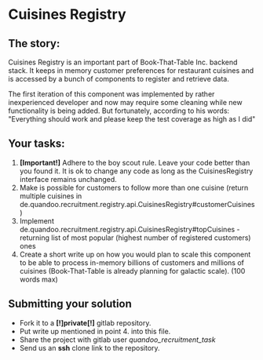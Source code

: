 # Cuisines Registry

## The story:

Cuisines Registry is an important part of Book-That-Table Inc. backend stack. It keeps in memory customer preferences for restaurant cuisines and is accessed by a bunch of components to register and retrieve data. 


The first iteration of this component was implemented by rather inexperienced developer and now may require some cleaning while new functionality is being added. But fortunately, according to his words: "Everything should work and please keep the test coverage as high as I did"


## Your tasks:
1. **[Important!]** Adhere to the boy scout rule. Leave your code better than you found it.
It is ok to change any code as long as the CuisinesRegistry interface remains unchanged.
2. Make is possible for customers to follow more than one cuisine (return multiple cuisines in de.quandoo.recruitment.registry.api.CuisinesRegistry#customerCuisines)
3. Implement de.quandoo.recruitment.registry.api.CuisinesRegistry#topCuisines - returning list of most popular (highest number of registered customers) ones
4. Create a short write up on how you would plan to scale this component to be able to process in-memory billions of customers and millions of cuisines (Book-That-Table is already planning for galactic scale). (100 words max)

## Submitting your solution

+ Fork it to a **[!]**private**[!]** gitlab repository.
+ Put write up mentioned in point 4. into this file.
+ Share the project with gitlab user *quandoo_recruitment_task*
+ Send us an **ssh** clone link to the repository.
